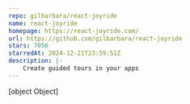 ```yaml
---
repo: gilbarbara/react-joyride
name: react-joyride
homepage: https://react-joyride.com/
url: https://github.com/gilbarbara/react-joyride
stars: 7056
starredAt: 2024-12-21T23:59:51Z
description: |-
    Create guided tours in your apps
---
```


[object Object]
